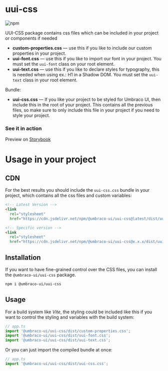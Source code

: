 # uui-css

![npm](https://img.shields.io/npm/v/@umbraco-ui/uui-css?logoColor=%231B264F)

UUI-CSS package contains css files which can be included in your project or components if needed

- **custom-properties.css** — use this if you like to include our custom properties in your project.
- **uui-font.css** — use this if you like to import our font in your project. You must set the `uui-font` class on your root element.
- **uui-text.css** — use this if you like to declare styles for typography, this is needed when using ex.: H1 in a Shadow DOM. You must set the `uui-text` class in your root element.

Bundle:

- **uui-css.css** — If you like your project to be styled for Umbraco UI, then include this in the root of your project. This contains all the previous files, so make sure to only include this file in your project if you need to style your project.

### See it in action

Preview on [Storybook](http://localhost:6006/?path=/story/uui-)

# Usage in your project

## CDN

For the best results you should include the `uui-css.css` bundle in your project, which contains all the css files and custom variables:

```html
<!-- Latest Version -->
<link
  rel="stylesheet"
  href="https://cdn.jsdelivr.net/npm/@umbraco-ui/uui-css@latest/dist/uui-css.css" />

<!-- Specific version -->
<link
  rel="stylesheet"
  href="https://cdn.jsdelivr.net/npm/@umbraco-ui/uui-css@x.x.x/dist/uui-css.css" />
```

## Installation

If you want to have fine-grained control over the CSS files, you can install the `@umbraco-ui/uui-css` package.

```zsh
npm i @umbraco-ui/uui-css
```

## Usage

For a build system like _Vite_, the styling could be included like this if you want to control the styling and variables with the build system:

```ts
// app.ts
import '@umbraco-ui/uui-css/dist/custom-properties.css';
import '@umbraco-ui/uui-css/dist/uui-font.css';
import '@umbraco-ui/uui-css/dist/uui-text.css';
```

Or you can just import the compiled bundle at once:

```ts
// app.ts
import '@umbraco-ui/uui-css/dist/uui-css.css';
```
